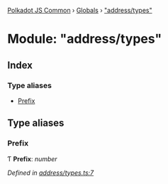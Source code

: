 [Polkadot JS Common](../README.md) › [Globals](../globals.md) › ["address/types"](_address_types_.md)

# Module: "address/types"

## Index

### Type aliases

* [Prefix](_address_types_.md#prefix)

## Type aliases

###  Prefix

Ƭ **Prefix**: *number*

*Defined in [address/types.ts:7](https://github.com/polkadot-js/common/blob/d3d8caa0/packages/util-crypto/src/address/types.ts#L7)*
